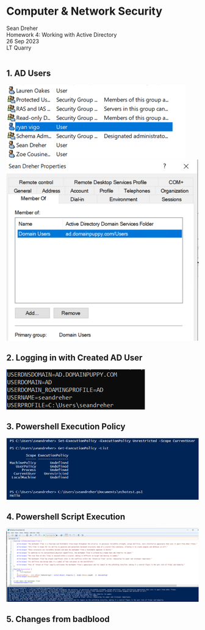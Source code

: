 # **Computer & Network Security**
Sean Dreher  <br />
Homework 4: Working with Active Directory  <br />
26 Sep 2023  <br />
LT Quarry <br />
<br />
## **1. AD Users**

![allUsers](https://github.com/seandreher/CNS-Lab/blob/main/Homework4/Users.png)
![sdreher](https://github.com/seandreher/CNS-Lab/blob/main/Homework4/SDreherProperties.png)

## **2. Logging in with Created AD User**

![setcmd](https://github.com/seandreher/CNS-Lab/blob/main/Homework4/setcommmand.png)

## **3. Powershell Execution Policy**

![execPol](https://github.com/seandreher/CNS-Lab/blob/main/Homework4/executionPolicy.png)

## **4. Powershell Script Execution**

![aotCMD](https://github.com/seandreher/CNS-Lab/blob/main/Homework4/aotCMD.png)

## **5. Changes from badblood**
